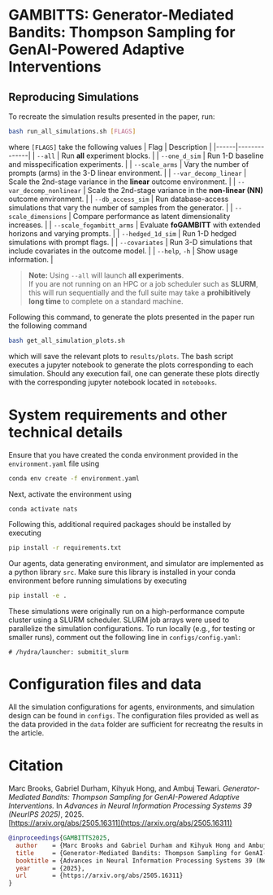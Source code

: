 # GAMBITTS: Generator-Mediated Bandits: Thompson Sampling for GenAI-Powered Adaptive Interventions


## Reproducing Simulations

To recreate the simulation results presented in the paper, run:

```bash
bash run_all_simulations.sh [FLAGS]
```
where `[FLAGS]` take the following values
| Flag | Description |
|------|--------------|
| `--all` | Run **all** experiment blocks. |
| `--one_d_sim` | Run 1-D baseline and misspecification experiments. |
| `--scale_arms` | Vary the number of prompts (arms) in the 3-D linear environment. |
| `--var_decomp_linear` | Scale the 2nd-stage variance in the **linear** outcome environment. |
| `--var_decomp_nonlinear` | Scale the 2nd-stage variance in the **non-linear (NN)** outcome environment. |
| `--db_access_sim` | Run database-access simulations that vary the number of samples from the generator. |
| `--scale_dimensions` | Compare performance as latent dimensionality increases. |
| `--scale_fogambitt_arms` | Evaluate **foGAMBITT** with extended horizons and varying prompts. |
| `--hedged_1d_sim` | Run 1-D hedged simulations with prompt flags. |
| `--covariates` | Run 3-D simulations that include covariates in the outcome model. |
| `--help`, `-h` | Show usage information. |


> **Note:** Using `--all` will launch **all experiments**.  
> If you are not running on an HPC or a job scheduler such as **SLURM**, this will run sequentially and
> the full suite may take a **prohibitively long time** to complete on a standard machine.

Following this command, to generate the plots presented in the paper run the following command 

```bash 
bash get_all_simulation_plots.sh
```
which will save the relevant plots to `results/plots`. The bash script executes a jupyter notebook to generate the plots corresponding 
to each simulation. Should any execution fail, one can generate these plots directly with the corresponding jupyter notebook located in `notebooks`.

# System requirements and other technical details
Ensure that you have created the conda environment provided in the `environment.yaml` file using 
```bash
conda env create -f environment.yaml
```

Next, activate the environment using 

```bash
conda activate nats 
```

Following this, additional required packages should be installed by executing

```bash 
pip install -r requirements.txt
```
Our agents, data generating environment, and simulator are implemented as a python library  `src`. Make sure this library is installed in your conda environment before running 
simulations by executing 

```bash
pip install -e .
```

These simulations were originally run on a high-performance compute cluster using a SLURM scheduler. SLURM job arrays were used to parallelize the simulation configurations. To run locally (e.g., for testing or smaller runs), comment out the following line in `configs/config.yaml`: 

```
# /hydra/launcher: submitit_slurm
```

# Configuration files and data
All the simulation configurations for agents, environments, and simulation design can be found in `configs`. The configuration files provided as well as the data provided in the `data` folder are sufficient for recreatng the results in the article.


# Citation 
Marc Brooks, Gabriel Durham, Kihyuk Hong, and Ambuj Tewari. *Generator-Mediated Bandits: Thompson Sampling for GenAI-Powered Adaptive Interventions.*  In *Advances in Neural Information Processing Systems 39 (NeurIPS 2025)*, 2025.  
 [https://arxiv.org/abs/2505.16311](https://arxiv.org/abs/2505.16311)

```bibtex
@inproceedings{GAMBITTS2025,
  author    = {Marc Brooks and Gabriel Durham and Kihyuk Hong and Ambuj Tewari},
  title     = {Generator-Mediated Bandits: Thompson Sampling for GenAI-Powered Adaptive Interventions},
  booktitle = {Advances in Neural Information Processing Systems 39 (NeurIPS 2025)},
  year      = {2025},
  url       = {https://arxiv.org/abs/2505.16311}
}
